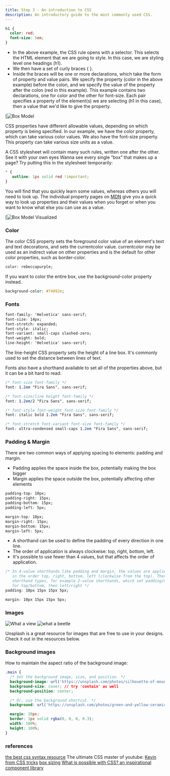 ```yaml
---
title: Step 3 - An introduction to CSS
description: An introductory guide to the most commonly used CSS.
---
```


```css
h1 {
  color: red;
  font-size: 5em;
}
```

- In the above example, the CSS rule opens with a selector. This selects the HTML element that we are going to style. In this case, we are styling level one headings (h1).
- We then have a set of curly braces { }.
- Inside the braces will be one or more declarations, which take the form of property and value pairs. We specify the property (color in the above example) before the colon, and we specify the value of the property after the colon (red in this example).
This example contains two declarations, one for color and the other for font-size. Each pair specifies a property of the element(s) we are selecting (h1 in this case), then a value that we'd like to give the property.

[![Box Model](https://i0.wp.com/css-tricks.com/wp-content/uploads/2021/02/thebox.png?w=570&ssl=1)

CSS properties have different allowable values, depending on which property is being specified. In our example, we have the color property, which can take various color values. We also have the font-size property. This property can take various size units as a value.

A CSS stylesheet will contain many such rules, written one after the other.
See it with your own eyes
Wanna see every single “box” that makes up a page? Try putting this in the stylesheet temporarily:

```css
* {
   outline: 1px solid red !important;
}
```

You will find that you quickly learn some values, whereas others you will need to look up. The individual property pages on [MDN](https://developer.mozilla.org/en-US/docs/Learn/CSS/First_steps/What_is_CSS) give you a quick way to look up properties and their values when you forget or when you want to know what else you can use as a value.

[![Box Model Visualized](https://i0.wp.com/css-tricks.com/wp-content/uploads/2021/02/all-is-a-box.jpg?w=570&ssl=1)

### Color

The color CSS property sets the foreground color value of an element's text and text decorations, and sets the currentcolor value. currentcolor may be used as an indirect value on other properties and is the default for other color properties, such as border-color.

```css
color: rebeccapurple;
```

If you want to color the entire box, use the background-color property instead.

```css
background-color: #74992e;
```

### Fonts

```css
font-family: 'Helvetica' sans-serif;
font-size: 14px; 
font-stretch: expanded;
font-style: italic;
font-variant: small-caps slashed-zero;
font-weight: bold;
line-height: 'Helvetica' sans-serif;
```

The line-height CSS property sets the height of a line box.
It's commonly used to set the distance between lines of text.

Fonts also have a shorthand available to set all of the properties above, but it can be a bit hard to read.

```css
/* font-size font-family */
font: 1.2em "Fira Sans", sans-serif;

/* font-size/line height font-family */
font: 1.2em/2 "Fira Sans", sans-serif;

/* font-style font-weight font-size font-family */
font: italic bold 1.2em "Fira Sans", sans-serif;

/* font-stretch font-variant font-size font-family */
font: ultra-condensed small-caps 1.2em "Fira Sans", sans-serif;
```

### Padding & Margin

There are two common ways of applying spacing to elements: padding and margin.

- Padding applies the space inside the box, potentially making the box bigger
- Margin applies the space outside the box, potentially affecting other elements

```css
padding-top: 10px;
padding-right: 15px;
padding-bottom: 15px;
padding-left: 5px;

margin-top: 10px;
margin-right: 15px;
margin-bottom: 15px;
margin-left: 5px;
```

- A shorthand can be used to define the padding of every direction in one line.
- The order of application is always clockwise: top, right, bottom, left.
- It's possible to use fewer than 4 values, but that affects the order of application.

```css
/* In 4-value shorthands like padding and margin, the values are applied
   in the order top, right, bottom, left (clockwise from the top). There are also other
   shorthand types, for example 2-value shorthands, which set padding/margin
   for top/bottom, then left/right */
padding: 10px 15px 15px 5px;

margin: 10px 15px 15px 5px;
```

### Images

![What a view](https://unsplash.com/photos/silhouette-of-mountains-next-to-body-of-water-2-MmXpeN8YE)
![what a beetle](https://unsplash.com/photos/green-and-yellow-ceramic-vase-HfhjNA0TYYU)

Unsplash is a great resource for images that are free to use in your designs.
Check it out in the resources below.

### Background images

How to maintain the aspect ratio of the background image:

```css
.main {
  /* Set the background image, size, and position. */
  background-image: url('https://unsplash.com/photos/silhouette-of-mountains-next-to-body-of-water-2-MmXpeN8YE');
  background-size: cover; // try 'contain' as well
  background-position: center;

  /* Or, use the background shortcut. */
  background: url('https://unsplash.com/photos/green-and-yellow-ceramic-vase-HfhjNA0TYYU') center/cover;

  margin: 20px;
  border: 1px solid rgba(0, 0, 0, 0.3);
  width: 100%;
  height: 100%;
}

```

### references

[the best css syntax resource](https://developer.mozilla.org/en-US/docs/Web/CSS/Reference)
The ultimate CSS master of youtube: [Kevin from CSS tricks](https://youtube.com/watch?v=UWFrl79092w)
[box sizing](https://css-tricks.com/almanac/properties/b/box-sizing/)
[What is possible with CSS? an inspirational component library](https://ui.aceternity.com/components/evervault-card)
